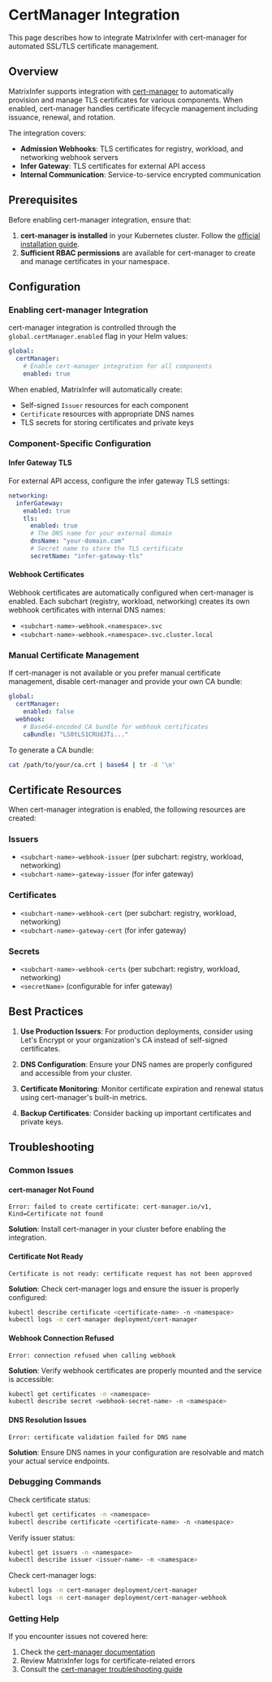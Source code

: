 # CertManager Integration

This page describes how to integrate MatrixInfer with cert-manager for automated SSL/TLS certificate management.

## Overview

MatrixInfer supports integration with [cert-manager](https://cert-manager.io/) to automatically provision and manage TLS certificates for various components. When enabled, cert-manager handles certificate lifecycle management including issuance, renewal, and rotation.

The integration covers:
- **Admission Webhooks**: TLS certificates for registry, workload, and networking webhook servers
- **Infer Gateway**: TLS certificates for external API access
- **Internal Communication**: Service-to-service encrypted communication

## Prerequisites

Before enabling cert-manager integration, ensure that:

1. **cert-manager is installed** in your Kubernetes cluster. Follow the [official installation guide](https://cert-manager.io/docs/installation/).
2. **Sufficient RBAC permissions** are available for cert-manager to create and manage certificates in your namespace.

## Configuration

### Enabling cert-manager Integration

cert-manager integration is controlled through the `global.certManager.enabled` flag in your Helm values:

```yaml
global:
  certManager:
    # Enable cert-manager integration for all components
    enabled: true
```

When enabled, MatrixInfer will automatically create:
- Self-signed `Issuer` resources for each component
- `Certificate` resources with appropriate DNS names
- TLS secrets for storing certificates and private keys

### Component-Specific Configuration

#### Infer Gateway TLS

For external API access, configure the infer gateway TLS settings:

```yaml
networking:
  inferGateway:
    enabled: true
    tls:
      enabled: true
      # The DNS name for your external domain
      dnsName: "your-domain.com"
      # Secret name to store the TLS certificate
      secretName: "infer-gateway-tls"
```

#### Webhook Certificates

Webhook certificates are automatically configured when cert-manager is enabled. Each subchart (registry, workload, networking) creates its own webhook certificates with internal DNS names:

- `<subchart-name>-webhook.<namespace>.svc`
- `<subchart-name>-webhook.<namespace>.svc.cluster.local`

### Manual Certificate Management

If cert-manager is not available or you prefer manual certificate management, disable cert-manager and provide your own CA bundle:

```yaml
global:
  certManager:
    enabled: false
  webhook:
    # Base64-encoded CA bundle for webhook certificates
    caBundle: "LS0tLS1CRUdJTi..."
```

To generate a CA bundle:
```bash
cat /path/to/your/ca.crt | base64 | tr -d '\n'
```

## Certificate Resources

When cert-manager integration is enabled, the following resources are created:

### Issuers
- `<subchart-name>-webhook-issuer` (per subchart: registry, workload, networking)
- `<subchart-name>-gateway-issuer` (for infer gateway)

### Certificates
- `<subchart-name>-webhook-cert` (per subchart: registry, workload, networking)
- `<subchart-name>-gateway-cert` (for infer gateway)

### Secrets
- `<subchart-name>-webhook-certs` (per subchart: registry, workload, networking)
- `<secretName>` (configurable for infer gateway)

## Best Practices

1. **Use Production Issuers**: For production deployments, consider using Let's Encrypt or your organization's CA instead of self-signed certificates.

2. **DNS Configuration**: Ensure your DNS names are properly configured and accessible from your cluster.

3. **Certificate Monitoring**: Monitor certificate expiration and renewal status using cert-manager's built-in metrics.

4. **Backup Certificates**: Consider backing up important certificates and private keys.

## Troubleshooting

### Common Issues

#### cert-manager Not Found
```
Error: failed to create certificate: cert-manager.io/v1, Kind=Certificate not found
```
**Solution**: Install cert-manager in your cluster before enabling the integration.

#### Certificate Not Ready
```
Certificate is not ready: certificate request has not been approved
```
**Solution**: Check cert-manager logs and ensure the issuer is properly configured:
```bash
kubectl describe certificate <certificate-name> -n <namespace>
kubectl logs -n cert-manager deployment/cert-manager
```

#### Webhook Connection Refused
```
Error: connection refused when calling webhook
```
**Solution**: Verify webhook certificates are properly mounted and the service is accessible:
```bash
kubectl get certificates -n <namespace>
kubectl describe secret <webhook-secret-name> -n <namespace>
```

#### DNS Resolution Issues
```
Error: certificate validation failed for DNS name
```
**Solution**: Ensure DNS names in your configuration are resolvable and match your actual service endpoints.

### Debugging Commands

Check certificate status:
```bash
kubectl get certificates -n <namespace>
kubectl describe certificate <certificate-name> -n <namespace>
```

Verify issuer status:
```bash
kubectl get issuers -n <namespace>
kubectl describe issuer <issuer-name> -n <namespace>
```

Check cert-manager logs:
```bash
kubectl logs -n cert-manager deployment/cert-manager
kubectl logs -n cert-manager deployment/cert-manager-webhook
```

### Getting Help

If you encounter issues not covered here:
1. Check the [cert-manager documentation](https://cert-manager.io/docs/)
2. Review MatrixInfer logs for certificate-related errors
3. Consult the [cert-manager troubleshooting guide](https://cert-manager.io/docs/troubleshooting/)